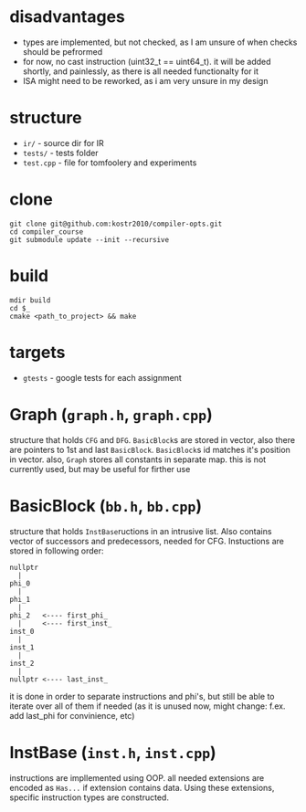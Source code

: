 # disadvantages

- types are implemented, but not checked, as I am unsure of when checks should be pefrormed
- for now, no cast instruction (uint32_t == uint64_t). it will be added shortly, and painlessly, as there is all needed functionalty for it
- ISA might need to be reworked, as i am very unsure in my design

# structure

- `ir/` - source dir for IR
- `tests/` - tests folder
- `test.cpp` - file for tomfoolery and experiments

# clone

```
git clone git@github.com:kostr2010/compiler-opts.git
cd compiler_course
git submodule update --init --recursive
```

# build

```
mdir build
cd $_
cmake <path_to_project> && make
```

# targets

- `gtests` - google tests for each assignment

# Graph (`graph.h`, `graph.cpp`)

structure that holds `CFG` and `DFG`. `BasicBlock`s are stored in vector, also there are pointers to 1st and last `BasicBlock`. `BasicBlock`s id matches it's position in vector. also, `Graph` stores all constants in separate map. this is not currently used, but may be useful for firther use

# BasicBlock (`bb.h`, `bb.cpp`)

structure that holds `InstBase`ructions in an intrusive list. Also contains vector of successors and predecessors, needed for CFG. Instuctions are stored in following order:

```
nullptr
  |
phi_0
  |
phi_1
  |
phi_2   <---- first_phi_
  |     <---- first_inst_
inst_0
  |
inst_1
  |
inst_2
  |
nullptr <---- last_inst_
```

it is done in order to separate instructions and phi's, but still be able to iterate over all of them if needed (as it is unused now, might change: f.ex. add last_phi for convinience, etc)

# InstBase (`inst.h`, `inst.cpp`)

instructions are impllemented using OOP. all needed extensions are encoded as `Has...` if extension contains data. Using these extensions, specific instruction types are constructed.
